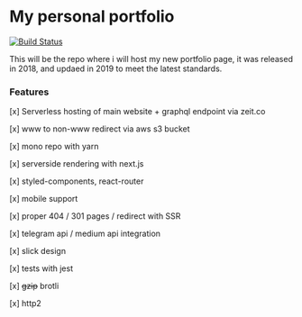 # My personal portfolio

[![Build Status](https://travis-ci.com/theotow/manuelvilling.de.svg?branch=master)](https://travis-ci.com/theotow/manuelvilling.de)

This will be the repo where i will host my new portfolio page, it was released in 2018, and updaed in 2019 to meet the latest standards.

### Features

[x] Serverless hosting of main website + graphql endpoint via zeit.co

[x] www to non-www redirect via aws s3 bucket

[x] mono repo with yarn

[x] serverside rendering with next.js

[x] styled-components, react-router

[x] mobile support

[x] proper 404 / 301 pages / redirect with SSR

[x] telegram api / medium api integration

[x] slick design

[x] tests with jest

[x] ~~gzip~~ brotli

[x] http2